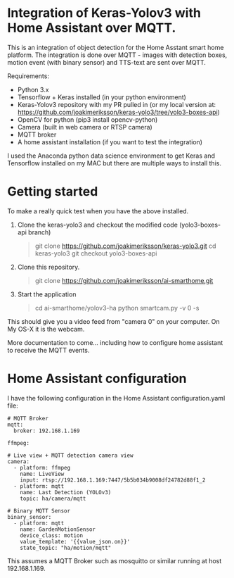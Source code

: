 # Integration of Keras-Yolov3 with Home Assistant over MQTT.
This is an integration of object detection for the Home Asstant smart home platform. 
The integration is done over MQTT - images with detection boxes, motion event (with binary sensor) and TTS-text are sent over MQTT.

Requirements:
* Python 3.x
* Tensorflow + Keras installed (in your python environment)
* Keras-Yolov3 repository with my PR pulled in (or my local version at: https://github.com/joakimeriksson/keras-yolo3/tree/yolo3-boxes-api)
* OpenCV for python (pip3 install opencv-python)
* Camera (built in web camera or RTSP camera)
* MQTT broker
* A home assistant installation (if you want to test the integration)

I used the Anaconda python data science environment to get Keras and Tensorflow installed on my MAC but
there are multiple ways to install this.

# Getting started
To make a really quick test when you have the above installed.

1. Clone the keras-yolo3 and checkout the modified code (yolo3-boxes-api branch)

    > git clone https://github.com/joakimeriksson/keras-yolo3.git
    > cd keras-yolo3
    > git checkout yolo3-boxes-api

2. Clone this repository.

    > git clone https://github.com/joakimeriksson/ai-smarthome.git
    
    
3. Start the application

    > cd ai-smarthome/yolov3-ha
    > python smartcam.py -v 0 -s
    
 This should give you a video feed from "camera 0" on your computer. On My OS-X it is the webcam.
    
More documentation to come... including how to configure home assistant to receive the MQTT events.

# Home Assistant configuration

I have the following configuration in the Home Assistant configuration.yaml file:

    # MQTT Broker
    mqtt:
      broker: 192.168.1.169

    ffmpeg:

    # Live view + MQTT detection camera view
    camera:
      - platform: ffmpeg
        name: LiveView
        input: rtsp://192.168.1.169:7447/5b5b034b9008df24782d88f1_2
      - platform: mqtt
        name: Last Detection (YOLOv3)
        topic: ha/camera/mqtt

    # Binary MQTT Sensor
    binary_sensor:
      - platform: mqtt
        name: GardenMotionSensor
        device_class: motion
        value_template: '{{value_json.on}}'
        state_topic: "ha/motion/mqtt"
        
This assumes a MQTT Broker such as mosquitto or similar running at host 192.168.1.169.
